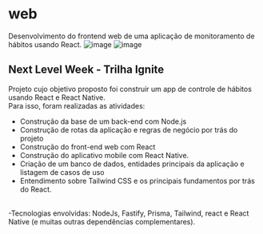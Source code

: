 # web

Desenvolvimento do frontend web de uma aplicação de monitoramento de hábitos usando React.
![image](https://user-images.githubusercontent.com/83955839/213965312-ae5140a0-1b15-4d0e-a77d-19f6fa5630a0.png)
![image](https://user-images.githubusercontent.com/83955839/213965379-9bb40e2e-7f09-4b2e-a9a1-a0a7d0f9f381.png)

## Next Level Week - Trilha Ignite

Projeto cujo objetivo proposto foi construir um app de controle de hábitos usando React e React Native.
<br>Para isso, foram realizadas as atividades:
- Construção da base de um back-end com Node.js
- Construção de rotas da aplicação e regras de negócio por trás do projeto
- Construção do front-end web com React 
- Construção do aplicativo mobile com React Native. 
- Criação de um banco de dados, entidades principais da aplicação e listagem de casos de uso
- Entendimento sobre Tailwind CSS e os principais fundamentos por trás do React.
<br>
-Tecnologias envolvidas: NodeJs, Fastify, Prisma, Tailwind, react e React Native (e muitas outras dependências complementares).

